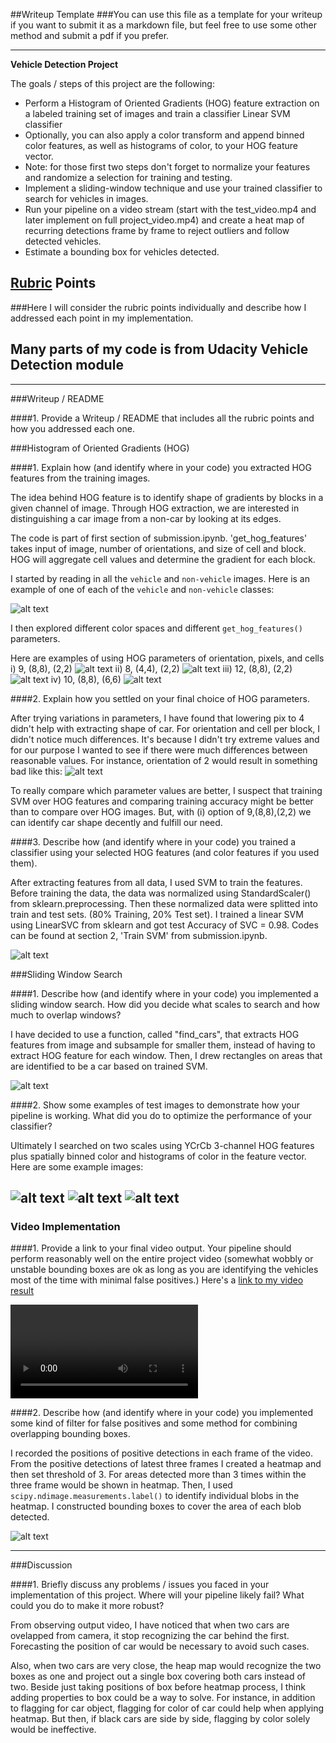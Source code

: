 ##Writeup Template
###You can use this file as a template for your writeup if you want to submit it as a markdown file, but feel free to use some other method and submit a pdf if you prefer.

---

**Vehicle Detection Project**

The goals / steps of this project are the following:

* Perform a Histogram of Oriented Gradients (HOG) feature extraction on a labeled training set of images and train a classifier Linear SVM classifier
* Optionally, you can also apply a color transform and append binned color features, as well as histograms of color, to your HOG feature vector. 
* Note: for those first two steps don't forget to normalize your features and randomize a selection for training and testing.
* Implement a sliding-window technique and use your trained classifier to search for vehicles in images.
* Run your pipeline on a video stream (start with the test_video.mp4 and later implement on full project_video.mp4) and create a heat map of recurring detections frame by frame to reject outliers and follow detected vehicles.
* Estimate a bounding box for vehicles detected.

[//]: # (Image References)
[image1]: ./output_images/img1.png
[image2]: ./output_images/img2.jpg
[image2_1]: ./output_images/ori_8_pix_4_cell_2.png
[image2_2]: ./output_images/ori_12_pix_8_cell_2.png
[image2_3]: ./output_images/ori_10_pix_8_cell_6.png
[image2_4]: ./output_images/ori_2_pix_8_cell_9.png
[image5]: ./output_images/img5.png
[image6]: ./output_images/img6.png
[image7]: ./output_images/img7.png
[image8]: ./output_images/img8.png
[image8_1]: ./output_images/img8_1.png
[image8_2]: ./output_images/img8_2.png
[video1]: ./output_images/white.mp4


## [Rubric](https://review.udacity.com/#!/rubrics/513/view) Points
###Here I will consider the rubric points individually and describe how I addressed each point in my implementation.  
## Many parts of my code is from Udacity Vehicle Detection module
---
###Writeup / README

####1. Provide a Writeup / README that includes all the rubric points and how you addressed each one. 

###Histogram of Oriented Gradients (HOG)

####1. Explain how (and identify where in your code) you extracted HOG features from the training images.

The idea behind HOG feature is to identify shape of gradients by blocks in a given channel of image. Through HOG extraction, we are interested in distinguishing a car image from a non-car by looking at its edges.

The code is part of first section of submission.ipynb. 'get_hog_features' takes input of image, number of orientations, and size of cell and block. HOG will aggregate cell values and determine the gradient for each block.

I started by reading in all the `vehicle` and `non-vehicle` images.  Here is an example of one of each of the `vehicle` and `non-vehicle` classes:

![alt text][image1]

I then explored different color spaces and different `get_hog_features()` parameters.  

Here are examples of using HOG parameters of orientation, pixels, and cells
i)   9,  (8,8), (2,2)
![alt text][image2]
ii)  8,  (4,4), (2,2)
![alt text][image2_1]
iii) 12, (8,8), (2,2)
![alt text][image2_2]
iv)  10, (8,8), (6,6)
![alt text][image2_3]

####2. Explain how you settled on your final choice of HOG parameters.

After trying variations in parameters, I have found that lowering pix to 4 didn't help with extracting shape of car. For orientation and cell per block, I didn't notice much differences. It's because I didn't try extreme values and for our purpose I wanted to see if there were much differences between reasonable values. For instance, orientation of 2 would result in something bad like this:
![alt text][image2_4]

To really compare which parameter values are better, I suspect that training SVM over HOG features and comparing training accuracy might be better than to compare over HOG images. But, with (i) option of 9,(8,8),(2,2) we can identify car shape decently and fulfill our need.

####3. Describe how (and identify where in your code) you trained a classifier using your selected HOG features (and color features if you used them).

After extracting features from all data, I used SVM to train the features. Before training the data, the data was normalized using StandardScaler() from sklearn.preprocessing. Then these normalized data were splitted into train and test sets. (80% Training, 20% Test set). I trained a linear SVM using LinearSVC from sklearn and got test Accuracy of SVC =  0.98. Codes can be found at section 2, 'Train SVM' from submission.ipynb.

![alt text][image5]

###Sliding Window Search

####1. Describe how (and identify where in your code) you implemented a sliding window search.  How did you decide what scales to search and how much to overlap windows?

I have decided to use a function, called "find_cars", that extracts HOG features from image and subsample for smaller them, instead of having to extract HOG feature for each window. Then, I drew rectangles on areas that are identified to be a car based on trained SVM. 

![alt text][image6]


####2. Show some examples of test images to demonstrate how your pipeline is working.  What did you do to optimize the performance of your classifier?

Ultimately I searched on two scales using YCrCb 3-channel HOG features plus spatially binned color and histograms of color in the feature vector. Here are some example images:

![alt text][image8]
![alt text][image8_1]
![alt text][image8_2]
---

### Video Implementation

####1. Provide a link to your final video output.  Your pipeline should perform reasonably well on the entire project video (somewhat wobbly or unstable bounding boxes are ok as long as you are identifying the vehicles most of the time with minimal false positives.)
Here's a [link to my video result](./output_images/white.mp4)

![alt text][video1]

####2. Describe how (and identify where in your code) you implemented some kind of filter for false positives and some method for combining overlapping bounding boxes.

I recorded the positions of positive detections in each frame of the video.  From the positive detections of latest three frames I created a heatmap and then set threshold of 3. For areas detected more than 3 times within the three frame would be shown in heatmap. Then, I used `scipy.ndimage.measurements.label()` to identify individual blobs in the heatmap. I constructed bounding boxes to cover the area of each blob detected.  

![alt text][image7]

---

###Discussion

####1. Briefly discuss any problems / issues you faced in your implementation of this project.  Where will your pipeline likely fail?  What could you do to make it more robust?

From observing output video, I have noticed that when two cars are ovelapped from camera, it stop recognizing the car behind the first. Forecasting the position of car would be necessary to avoid such cases. 

Also, when two cars are very close, the heap map would recognize the two boxes as one and project out a single box covering both cars instead of two. Beside just taking positions of box before heatmap process, I think adding properties to box could be a way to solve. For instance, in addition to flagging for car object, flagging for color of car could help when applying heatmap. But then, if black cars are side by side, flagging by color solely would be ineffective. 
